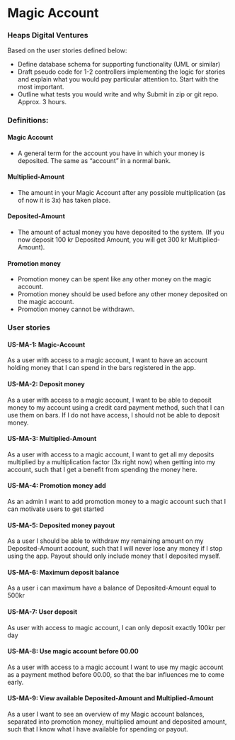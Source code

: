 # Magic Account
### Heaps Digital Ventures
Based on the user stories defined below:
* Define database schema for supporting functionality (UML or
similar)
* Draft pseudo code for 1-2 controllers implementing the logic for
stories and explain what you would pay particular attention to.
Start with the most important.
* Outline what tests you would write and why
Submit in zip or git repo. Approx. 3 hours.
### Definitions:
#### Magic Account
* A general term for the account you have in which your money is deposited. The same as
“account” in a normal bank.
#### Multiplied-Amount
* The amount in your Magic Account after any possible multiplication (as of now it is 3x) has
taken place.
#### Deposited-Amount
* The amount of actual money you have deposited to the system. (If you now deposit 100 kr
Deposited Amount, you will get 300 kr Multiplied-Amount).
#### Promotion money
* Promotion money can be spent like any other money on the magic account.
* Promotion money should be used before any other money deposited on the magic account.
* Promotion money cannot be withdrawn.

### User stories
#### US-MA-1: Magic-Account
As a user with access to a magic account, I want to have an account holding money that I
can spend in the bars registered in the app.
#### US-MA-2: Deposit money
As a user with access to a magic account, I want to be able to deposit money to my account
using a credit card payment method, such that I can use them on bars. If I do not have
access, I should not be able to deposit money.
#### US-MA-3: Multiplied-Amount
As a user with access to a magic account, I want to get all my deposits multiplied by a
multiplication factor (3x right now) when getting into my account, such that I get a benefit
from spending the money here.
#### US-MA-4: Promotion money add
As an admin I want to add promotion money to a magic account such that I can motivate
users to get started
#### US-MA-5: Deposited money payout
As a user I should be able to withdraw my remaining amount on my Deposited-Amount
account, such that I will never lose any money if I stop using the app. Payout should only
include money that I deposited myself.
#### US-MA-6: Maximum deposit balance
As a user i can maximum have a balance of Deposited-Amount equal to 500kr
#### US-MA-7: User deposit
As user with access to magic account, I can only deposit exactly 100kr per day
#### US-MA-8: Use magic account before 00.00
As a user with access to a magic account I want to use my magic account as a payment
method before 00.00, so that the bar influences me to come early.
#### US-MA-9: View available Deposited-Amount and Multiplied-Amount
As a user I want to see an overview of my Magic account balances, separated into
promotion money, multiplied amount and deposited amount, such that I know what I have
available for spending or payout.